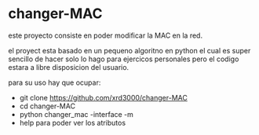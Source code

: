 
# changer-MAC
este proyecto consiste en poder modificar la MAC  en la red.

el proyect esta basado en un pequeno algoritno en python el cual es super sencillo de hacer solo lo hago para ejercicos personales
pero el codigo estara a libre disposicion del usuario.

para su uso hay que ocupar:


- git clone https://github.com/xrd3000/changer-MAC
- cd changer-MAC
- python changer_mac -interface -m
- help para poder ver los atributos 


